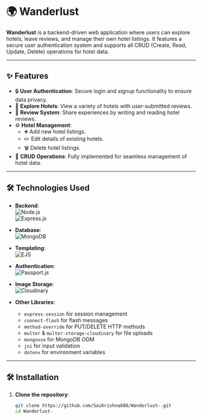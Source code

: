 # 🌍 Wanderlust

**Wanderlust** is a backend-driven web application where users can explore hotels, leave reviews, and manage their own hotel listings. It features a secure user authentication system and supports all CRUD (Create, Read, Update, Delete) operations for hotel data.

---

## ✨ Features

- 🔒 **User Authentication**: Secure login and signup functionality to ensure data privacy.
- 🏨 **Explore Hotels**: View a variety of hotels with user-submitted reviews.
- 📝 **Review System**: Share experiences by writing and reading hotel reviews.
- ⚙️ **Hotel Management**:
  - ➕ Add new hotel listings.
  - ✏️ Edit details of existing hotels.
  - 🗑️ Delete hotel listings.
- 🔄 **CRUD Operations**: Fully implemented for seamless management of hotel data.

---

## 🛠️ Technologies Used

- **Backend**:  
  ![Node.js](https://img.shields.io/badge/Node.js-339933?style=for-the-badge&logo=nodedotjs&logoColor=white)  
  ![Express.js](https://img.shields.io/badge/Express.js-000000?style=for-the-badge&logo=express&logoColor=white)

- **Database**:  
  ![MongoDB](https://img.shields.io/badge/MongoDB-47A248?style=for-the-badge&logo=mongodb&logoColor=white)

- **Templating**:  
  ![EJS](https://img.shields.io/badge/EJS-FF8300?style=for-the-badge)

- **Authentication**:  
  ![Passport.js](https://img.shields.io/badge/Passport.js-34E27A?style=for-the-badge&logo=passport)

- **Image Storage**:  
  ![Cloudinary](https://img.shields.io/badge/Cloudinary-3448C5?style=for-the-badge&logo=cloudinary&logoColor=white)

- **Other Libraries**:
  - `express-session` for session management
  - `connect-flash` for flash messages
  - `method-override` for PUT/DELETE HTTP methods
  - `multer` & `multer-storage-cloudinary` for file uploads
  - `mongoose` for MongoDB ODM
  - `joi` for input validation
  - `dotenv` for environment variables

---

## 🛠️ Installation

1. **Clone the repository**:  
   ```bash
   git clone https://github.com/SaiKrishna680/Wanderlust-.git
   cd Wanderlust-
